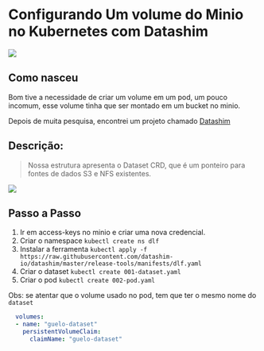 # Configurando Um volume do Minio no Kubernetes com Datashim 

![](img/banner.png)

## Como nasceu
Bom tive a necessidade de criar um volume em um pod, um pouco incomum, esse volume tinha que ser montado em um bucket no minio. 

Depois de muita pesquisa, encontrei um projeto chamado [Datashim](https://datashim-io.github.io/datashim/)


## Descrição:
> Nossa estrutura apresenta o Dataset CRD, que é um ponteiro para fontes de dados S3 e NFS existentes.

![](https://datashim-io.github.io/datashim/pictures/dlf.png)

## Passo a Passo
1. Ir em access-keys no minio e criar uma nova credencial.
2. Criar o namespace `kubectl create ns dlf`
3. Instalar a ferramenta `kubectl apply -f https://raw.githubusercontent.com/datashim-io/datashim/master/release-tools/manifests/dlf.yaml`
4. Criar o dataset `kubectl create 001-dataset.yaml` 
5. Criar o pod `kubectl create 002-pod.yaml`

Obs: se atentar que o volume usado no pod, tem que ter o mesmo nome do `dataset` 

```yaml
  volumes:
  - name: "guelo-dataset"
    persistentVolumeClaim:
      claimName: "guelo-dataset"
```